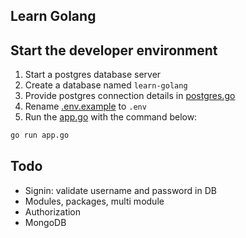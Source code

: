 ## Learn Golang

## Start the developer environment

1. Start a postgres database server
2. Create a database named `learn-golang`
3. Provide postgres connection details in [postgres.go](./database/postgres.go)
4. Rename [.env.example](./.env.example) to `.env`
5. Run the [app.go](./app.go) with the command below:
```sh
go run app.go
```


## Todo

* Signin: validate username and password in DB
* Modules, packages, multi module
* Authorization
* MongoDB
